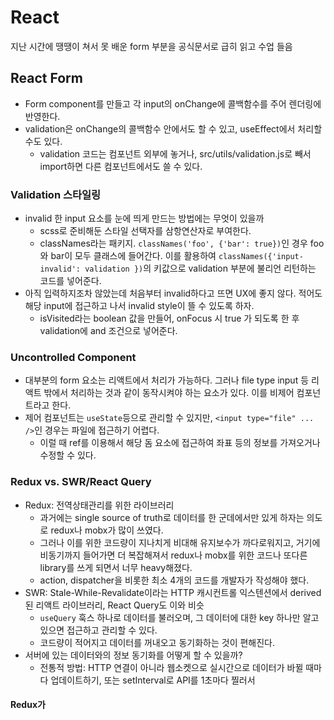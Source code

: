 # React
지난 시간에 땡땡이 쳐서 못 배운 form 부분을 공식문서로 급히 읽고 수업 들음

## React Form
- Form component를 만들고 각 input의 onChange에 콜백함수를 주어 렌더링에 반영한다.
- validation은 onChange의 콜백함수 안에서도 할 수 있고, useEffect에서 처리할 수도 있다.
  - validation 코드는 컴포넌트 외부에 놓거나, src/utils/validation.js로 빼서 import하면 다른 컴포넌트에서도 쓸 수 있다.

### Validation 스타일링 
- invalid 한 input 요소를 눈에 띄게 만드는 방법에는 무엇이 있을까
  - scss로 준비해둔 스타일 선택자를 삼항연산자로 부여한다.
  - classNames라는 패키지. `classNames('foo', {'bar': true})`인 경우 foo와 bar이 모두 클래스에 들어간다. 이를 활용하여 `classNames({'input-invalid': validation })`의 키값으로 validation 부분에 불리언 리턴하는 코드를 넣어준다.
- 아직 입력하지조차 않았는데 처음부터 invalid하다고 뜨면 UX에 좋지 않다. 적어도 해당 input에 접근하고 나서 invalid style이 뜰 수 있도록 하자.
  - isVisited라는 boolean 값을 만들어, onFocus 시 true 가 되도록 한 후 validation에 and 조건으로 넣어준다.

### Uncontrolled Component
- 대부분의 form 요소는 리액트에서 처리가 가능하다. 그러나 file type input 등 리액트 밖에서 처리하는 것과 같이 동작시켜야 하는 요소가 있다. 이를 비제어 컴포넌트라고 한다.
- 제어 컴포넌트는 `useState`등으로 관리할 수 있지만, `<input type="file" ... />`인 경우는 파일에 접근하기 어렵다. 
  - 이럴 때 ref를 이용해서 해당 돔 요소에 접근하여 좌표 등의 정보를 가져오거나 수정할 수 있다.

### Redux vs.  SWR/React Query
- Redux: 전역상태관리를 위한 라이브러리
  - 과거에는 single source of truth로 데이터를 한 군데에서만 있게 하자는 의도로 redux나 mobx가 많이 쓰였다.
  - 그러나 이를 위한 코드량이 지나치게 비대해 유지보수가 까다로워지고, 거기에 비동기까지 들어가면 더 복잡해져서 redux나 mobx를 위한 코드나 또다른 library를 쓰게 되면서 너무 heavy해졌다.
  - action, dispatcher을 비롯한 최소 4개의 코드를 개발자가 작성해야 했다.
- SWR: Stale-While-Revalidate이라는 HTTP 캐시컨트롤 익스텐션에서 derived된 리액트 라이브러리, React Query도 이와 비슷
  - `useQuery` 훅스 하나로 데이터를 불러오며, 그 데이터에 대한 key 하나만 알고 있으면 접근하고 관리할 수 있다. 
  - 코드량이 적어지고 데이터를 꺼내오고 동기화하는 것이 편해진다.
- 서버에 있는 데이터와의 정보 동기화를 어떻게 할 수 있을까? 
  - 전통적 방법: HTTP 연결이 아니라 웹소켓으로 실시간으로 데이터가 바뀔 때마다 업데이트하기, 또는 setInterval로 API를 1초마다 찔러서 

#### Redux가 